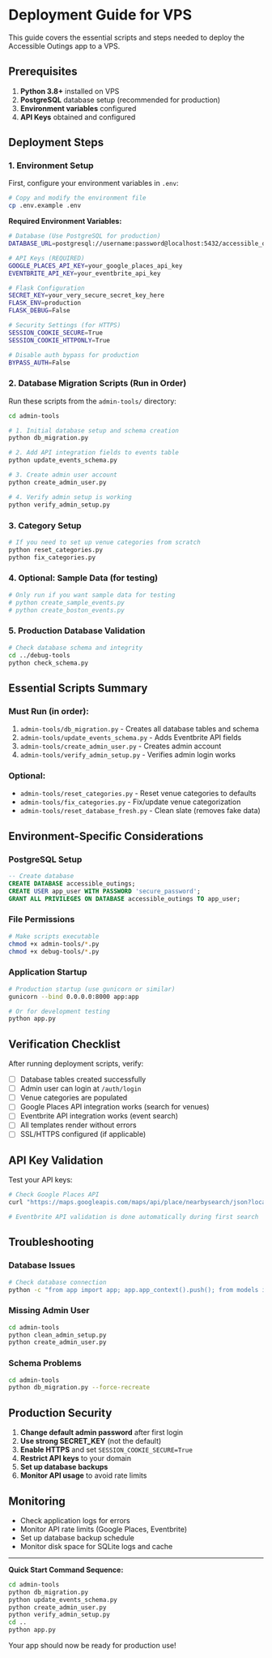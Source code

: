 # Deployment Guide for VPS

This guide covers the essential scripts and steps needed to deploy the Accessible Outings app to a VPS.

## Prerequisites

1. **Python 3.8+** installed on VPS
2. **PostgreSQL** database setup (recommended for production)
3. **Environment variables** configured
4. **API Keys** obtained and configured

## Deployment Steps

### 1. Environment Setup

First, configure your environment variables in `.env`:

```bash
# Copy and modify the environment file
cp .env.example .env
```

**Required Environment Variables:**
```bash
# Database (Use PostgreSQL for production)
DATABASE_URL=postgresql://username:password@localhost:5432/accessible_outings

# API Keys (REQUIRED)
GOOGLE_PLACES_API_KEY=your_google_places_api_key
EVENTBRITE_API_KEY=your_eventbrite_api_key

# Flask Configuration
SECRET_KEY=your_very_secure_secret_key_here
FLASK_ENV=production
FLASK_DEBUG=False

# Security Settings (for HTTPS)
SESSION_COOKIE_SECURE=True
SESSION_COOKIE_HTTPONLY=True

# Disable auth bypass for production
BYPASS_AUTH=False
```

### 2. Database Migration Scripts (Run in Order)

Run these scripts from the `admin-tools/` directory:

```bash
cd admin-tools

# 1. Initial database setup and schema creation
python db_migration.py

# 2. Add API integration fields to events table
python update_events_schema.py

# 3. Create admin user account
python create_admin_user.py

# 4. Verify admin setup is working
python verify_admin_setup.py
```

### 3. Category Setup

```bash
# If you need to set up venue categories from scratch
python reset_categories.py
python fix_categories.py
```

### 4. Optional: Sample Data (for testing)

```bash
# Only run if you want sample data for testing
# python create_sample_events.py
# python create_boston_events.py
```

### 5. Production Database Validation

```bash
# Check database schema and integrity
cd ../debug-tools
python check_schema.py
```

## Essential Scripts Summary

### Must Run (in order):
1. `admin-tools/db_migration.py` - Creates all database tables and schema
2. `admin-tools/update_events_schema.py` - Adds Eventbrite API fields
3. `admin-tools/create_admin_user.py` - Creates admin account
4. `admin-tools/verify_admin_setup.py` - Verifies admin login works

### Optional:
- `admin-tools/reset_categories.py` - Reset venue categories to defaults
- `admin-tools/fix_categories.py` - Fix/update venue categorization
- `admin-tools/reset_database_fresh.py` - Clean slate (removes fake data)

## Environment-Specific Considerations

### PostgreSQL Setup
```sql
-- Create database
CREATE DATABASE accessible_outings;
CREATE USER app_user WITH PASSWORD 'secure_password';
GRANT ALL PRIVILEGES ON DATABASE accessible_outings TO app_user;
```

### File Permissions
```bash
# Make scripts executable
chmod +x admin-tools/*.py
chmod +x debug-tools/*.py
```

### Application Startup
```bash
# Production startup (use gunicorn or similar)
gunicorn --bind 0.0.0.0:8000 app:app

# Or for development testing
python app.py
```

## Verification Checklist

After running deployment scripts, verify:

- [ ] Database tables created successfully
- [ ] Admin user can login at `/auth/login`
- [ ] Venue categories are populated
- [ ] Google Places API integration works (search for venues)
- [ ] Eventbrite API integration works (event search)
- [ ] All templates render without errors
- [ ] SSL/HTTPS configured (if applicable)

## API Key Validation

Test your API keys:
```bash
# Check Google Places API
curl "https://maps.googleapis.com/maps/api/place/nearbysearch/json?location=42.3601,-71.0589&radius=1000&key=YOUR_API_KEY"

# Eventbrite API validation is done automatically during first search
```

## Troubleshooting

### Database Issues
```bash
# Check database connection
python -c "from app import app; app.app_context().push(); from models import db; print('DB Connected:', db.engine.url)"
```

### Missing Admin User
```bash
cd admin-tools
python clean_admin_setup.py
python create_admin_user.py
```

### Schema Problems
```bash
cd admin-tools
python db_migration.py --force-recreate
```

## Production Security

1. **Change default admin password** after first login
2. **Use strong SECRET_KEY** (not the default)
3. **Enable HTTPS** and set `SESSION_COOKIE_SECURE=True`
4. **Restrict API keys** to your domain
5. **Set up database backups**
6. **Monitor API usage** to avoid rate limits

## Monitoring

- Check application logs for errors
- Monitor API rate limits (Google Places, Eventbrite)
- Set up database backup schedule
- Monitor disk space for SQLite logs and cache

---

**Quick Start Command Sequence:**
```bash
cd admin-tools
python db_migration.py
python update_events_schema.py  
python create_admin_user.py
python verify_admin_setup.py
cd ..
python app.py
```

Your app should now be ready for production use!